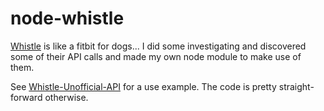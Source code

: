 node-whistle
======================

[Whistle](www.whistle.com) is like a fitbit for dogs... I did some investigating and discovered some of their API calls and made my own node module to make use of them.

See [Whistle-Unofficial-API](https://github.com/oehokie/Whistle-Unofficial-API) for a use example.  The code is pretty straight-forward otherwise.